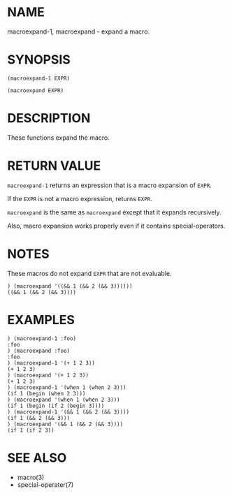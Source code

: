 # NAME
macroexpand-1, macroexpand - expand a macro.

# SYNOPSIS

    (macroexpand-1 EXPR)
    
    (macroexpand EXPR)

# DESCRIPTION
These functions expand the macro.

# RETURN VALUE
`macroexpand-1` returns an expression that is a macro expansion of `EXPR`.

If the `EXPR` is not a macro expression, returns `EXPR`.

`macroexpand` is the same as `macroexpand` except that it expands recursively.

Also, macro expansion works properly even if it contains special-operators.

# NOTES
These macros do not expand `EXPR` that are not evaluable.

    ) (macroexpand '((&& 1 (&& 2 (&& 3))))))
    ((&& 1 (&& 2 (&& 3))))

# EXAMPLES

    ) (macroexpand-1 :foo)
    :foo
    ) (macroexpand :foo)
    :foo
    ) (macroexpand-1 '(+ 1 2 3))
    (+ 1 2 3)
    ) (macroexpand '(+ 1 2 3))
    (+ 1 2 3)
    ) (macroexpand-1 '(when 1 (when 2 3)))
    (if 1 (begin (when 2 3)))
    ) (macroexpand '(when 1 (when 2 3)))
    (if 1 (begin (if 2 (begin 3))))
    ) (macroexpand-1 '(&& 1 (&& 2 (&& 3))))
    (if 1 (&& 2 (&& 3)))
    ) (macroexpand '(&& 1 (&& 2 (&& 3))))
    (if 1 (if 2 3))

# SEE ALSO
- macro(3)
- special-operater(7)
